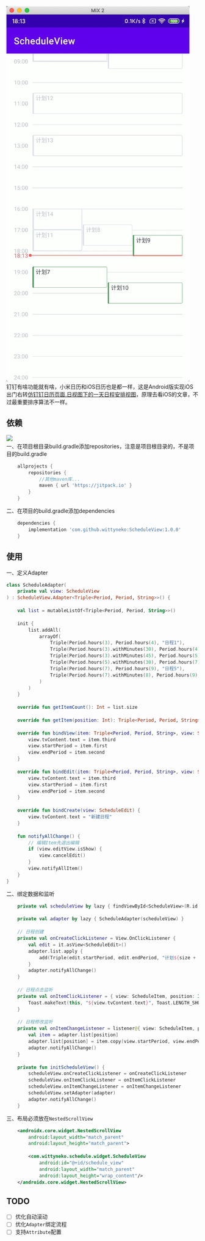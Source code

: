 
![效果图.gif](resource/schedule_view.jpg)  
钉钉有啥功能就有啥，小米日历和iOS日历也是都一样，这是Android版实现iOS出门右转[仿钉钉日历页面,日视图下的一天日程安排视图](https://www.jianshu.com/p/2f08bf612783)，原理去看iOS的文章，不过最重要排序算法不一样。
## 依赖
[![](https://jitpack.io/v/wittyneko/ScheduleView.svg)](https://jitpack.io/#wittyneko/ScheduleView)  
一、在项目根目录build.gradle添加repositories，注意是项目根目录的，不是项目的build.gradle  

```groovy
	allprojects {
		repositories {
			//其他maven库...
			maven { url 'https://jitpack.io' }
		}
	}
```

二、在项目的build.gradle添加dependencies  

```groovy
	dependencies {
		implementation 'com.github.wittyneko:ScheduleView:1.0.0'
	}
```

## 使用

一、定义Adapter  

```kotlin
class ScheduleAdapter(
    private val view: ScheduleView
) : ScheduleView.Adapter<Triple<Period, Period, String>>() {

    val list = mutableListOf<Triple<Period, Period, String>>()

    init {
        list.addAll(
            arrayOf(
                Triple(Period.hours(3), Period.hours(4), "日程1"),
                Triple(Period.hours(3).withMinutes(30), Period.hours(4).withMinutes(30), "日程2"),
                Triple(Period.hours(3).withMinutes(45), Period.hours(5), "日程3"),
                Triple(Period.hours(5).withMinutes(30), Period.hours(7), "日程4"),
                Triple(Period.hours(7), Period.hours(9), "日程5"),
                Triple(Period.hours(7).withMinutes(8), Period.hours(9), "日程6"),
            )
        )
    }

    override fun getItemCount(): Int = list.size

    override fun getItem(position: Int): Triple<Period, Period, String> = list[position]

    override fun bindView(item: Triple<Period, Period, String>, view: ScheduleItem) {
        view.tvContent.text = item.third
        view.startPeriod = item.first
        view.endPeriod = item.second
    }

    override fun bindEdit(item: Triple<Period, Period, String>, view: ScheduleEdit) {
        view.tvContent.text = item.third
        view.startPeriod = item.first
        view.endPeriod = item.second
    }

    override fun bindCreate(view: ScheduleEdit) {
        view.tvContent.text = "新建日程"
    }

    fun notifyAllChange() {
        // 编辑Item先退出编辑
        if (view.editView.isShow) {
            view.cancelEdit()
        }
        view.notifyAllItem()
    }
}
```

二、绑定数据和监听  

```kotlin
    private val scheduleView by lazy { findViewById<ScheduleView>(R.id.schedule_view) }

    private val adapter by lazy { ScheduleAdapter(scheduleView) }

    // 日程创建
    private val onCreateClickListener = View.OnClickListener {
        val edit = it.asView<ScheduleEdit>()
        adapter.list.apply {
            add(Triple(edit.startPeriod, edit.endPeriod, "计划${size + 1}"))
        }
        adapter.notifyAllChange()
    }

    // 日程点击监听
    private val onItemClickListener = { view: ScheduleItem, position: Int ->
        Toast.makeText(this, "${view.tvContent.text}", Toast.LENGTH_SHORT).show()
    }

    // 日程修改监听
    private val onItemChangeListener = listener@{ view: ScheduleItem, position: Int ->
        val item = adapter.list[position]
        adapter.list[position] = item.copy(view.startPeriod, view.endPeriod)
        adapter.notifyAllChange()
    }

    private fun initScheduleView() {
        scheduleView.onCreateClickListener = onCreateClickListener
        scheduleView.onItemClickListener = onItemClickListener
        scheduleView.onItemChangeListener = onItemChangeListener
        scheduleView.setAdapter(adapter)
        adapter.notifyAllChange()
    }
```

三、布局必须放在`NestedScrollView`  

```xml
    <androidx.core.widget.NestedScrollView
        android:layout_width="match_parent"
        android:layout_height="match_parent">

        <com.wittyneko.schedule.widget.ScheduleView
            android:id="@+id/schedule_view"
            android:layout_width="match_parent"
            android:layout_height="wrap_content"/>
    </androidx.core.widget.NestedScrollView>
```

## TODO
- [ ] 优化自动滚动  
- [ ] 优化`Adapter`绑定流程  
- [ ] 支持`Attribute`配置  
